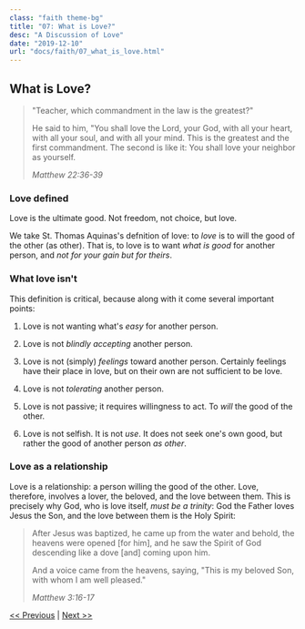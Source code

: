 ```yaml
---
class: "faith theme-bg"
title: "07: What is Love?"
desc: "A Discussion of Love"
date: "2019-12-10"
url: "docs/faith/07_what_is_love.html"
---
```


## What is Love?

<blockquote cite="http://www.usccb.org/bible/matthew/22">
  <p>"Teacher, which commandment in the law is the greatest?"</p>
  <p>He said to him, "You shall love the Lord, your God, with all your heart,
     with all your soul, and with all your mind. This is the greatest and the first commandment.
     The second is like it: You shall love your neighbor as yourself.</p>
  <footer><cite>Matthew 22:36-39</cite></footer>
</blockquote>

### Love defined

Love is the ultimate good. Not freedom, not choice, but love.

We take St. Thomas Aquinas's defnition of love: to <dfn>love</dfn> is to will the good of the
other (as other). That is, to love is to want *what is good* for another person, and 
*not for your gain but for theirs*.

### What love isn't

This definition is critical, because along with it come several important points:

1. Love is not wanting what's *easy* for another person.

2. Love is not *blindly accepting* another person.

3. Love is not (simply) *feelings* toward another person. Certainly feelings have their
   place in love, but on their own are not sufficient to be love.

4. Love is not *tolerating* another person.

5. Love is not passive; it requires willingness to act. To *will* the good of the other.

6. Love is not selfish. It is not *use*. It does not seek one's own good, but rather the
   good of another person *as other*.

### Love as a relationship

Love is a relationship: a person willing the good of the other. Love, therefore, involves a lover,
the beloved, and the love between them. This is precisely why God, who is love itself,
*must be a trinity*: God the Father loves Jesus the Son, and the love between them is the Holy Spirit:

<blockquote cite="http://www.usccb.org/bible/matthew/3">
  <p>After Jesus was baptized, he came up from the water and behold, the heavens were opened
     [for him], and he saw the Spirit of God descending like a dove [and] coming upon him.</p>
  <p>And a voice came from the heavens, saying, "This is my beloved Son, with whom I am well pleased."</p>
  <footer><cite>Matthew 3:16-17</cite></footer>
</blockquote>



[&lt;&lt; Previous](06_lamb_of_God.html) | [Next &gt;&gt;]()
